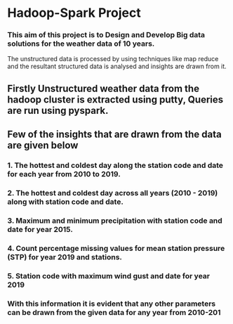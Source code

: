 # Hadoop-Spark Project
### This aim of this project is to Design and Develop Big data solutions for the weather data of 10 years.
The unstructured data is processed by using techniques like map reduce and the resultant structured data is analysed and insights are drawn from it.
## Firstly Unstructured weather data from the hadoop cluster is extracted using putty, Queries are run using pyspark.
## Few of the insights that are drawn from the data are given below
### 1. The hottest and coldest day along the station code and date for each year from 2010 to 2019.
### 2. The hottest and coldest day across all years (2010 - 2019) along with station code and date.
### 3. Maximum and minimum precipitation with station code and date for year 2015.
### 4. Count percentage missing values for mean station pressure (STP) for year 2019 and stations.
### 5. Station code with maximum wind gust and date for year 2019 
### With this information it is evident that any other parameters can be drawn from the given data for any year from 2010-201
